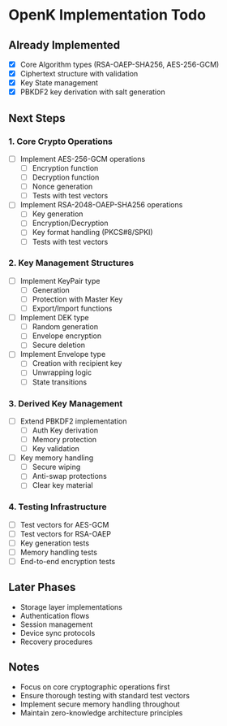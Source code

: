 # OpenK Implementation Todo

## Already Implemented
- [x] Core Algorithm types (RSA-OAEP-SHA256, AES-256-GCM)
- [x] Ciphertext structure with validation
- [x] Key State management
- [x] PBKDF2 key derivation with salt generation

## Next Steps

### 1. Core Crypto Operations
- [ ] Implement AES-256-GCM operations
  - [ ] Encryption function
  - [ ] Decryption function
  - [ ] Nonce generation
  - [ ] Tests with test vectors
- [ ] Implement RSA-2048-OAEP-SHA256 operations
  - [ ] Key generation
  - [ ] Encryption/Decryption
  - [ ] Key format handling (PKCS#8/SPKI)
  - [ ] Tests with test vectors

### 2. Key Management Structures
- [ ] Implement KeyPair type
  - [ ] Generation
  - [ ] Protection with Master Key
  - [ ] Export/Import functions
- [ ] Implement DEK type
  - [ ] Random generation
  - [ ] Envelope encryption
  - [ ] Secure deletion
- [ ] Implement Envelope type
  - [ ] Creation with recipient key
  - [ ] Unwrapping logic
  - [ ] State transitions

### 3. Derived Key Management
- [ ] Extend PBKDF2 implementation
  - [ ] Auth Key derivation
  - [ ] Memory protection
  - [ ] Key validation
- [ ] Key memory handling
  - [ ] Secure wiping
  - [ ] Anti-swap protections
  - [ ] Clear key material

### 4. Testing Infrastructure
- [ ] Test vectors for AES-GCM
- [ ] Test vectors for RSA-OAEP
- [ ] Key generation tests
- [ ] Memory handling tests
- [ ] End-to-end encryption tests

## Later Phases
- Storage layer implementations
- Authentication flows
- Session management
- Device sync protocols
- Recovery procedures

## Notes
- Focus on core cryptographic operations first
- Ensure thorough testing with standard test vectors
- Implement secure memory handling throughout
- Maintain zero-knowledge architecture principles